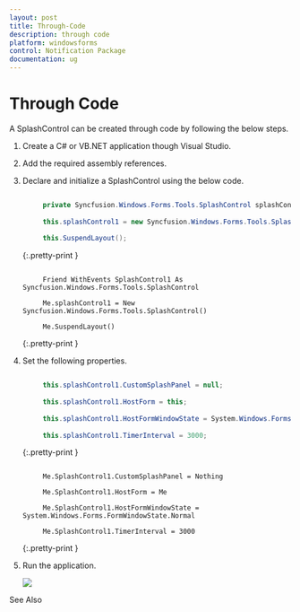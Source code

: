 ```yaml
---
layout: post
title: Through-Code
description: through code
platform: windowsforms
control: Notification Package 
documentation: ug
---
```


# Through Code

A SplashControl can be created through code by following the below steps.

1. Create a C# or VB.NET application though Visual Studio.
2. Add the required assembly references.
3. Declare and initialize a SplashControl using the below code.

   ~~~ c#
   
        private Syncfusion.Windows.Forms.Tools.SplashControl splashControl1;
		
		this.splashControl1 = new Syncfusion.Windows.Forms.Tools.SplashControl();
		
		this.SuspendLayout();

   ~~~
   {:.pretty-print }

   ~~~ vbnet
   
        Friend WithEvents SplashControl1 As Syncfusion.Windows.Forms.Tools.SplashControl
		
		Me.splashControl1 = New Syncfusion.Windows.Forms.Tools.SplashControl() 
		
		Me.SuspendLayout()

   ~~~
   {:.pretty-print }

4. Set the following properties.

   ~~~ c#
   
        this.splashControl1.CustomSplashPanel = null;
		
		this.splashControl1.HostForm = this;
		
		this.splashControl1.HostFormWindowState = System.Windows.Forms.FormWindowState.Normal;
		
		this.splashControl1.TimerInterval = 3000;

   ~~~
   {:.pretty-print }

   ~~~ vbnet

        Me.SplashControl1.CustomSplashPanel = Nothing

		Me.SplashControl1.HostForm = Me

		Me.SplashControl1.HostFormWindowState = System.Windows.Forms.FormWindowState.Normal

		Me.SplashControl1.TimerInterval = 3000

   ~~~
   {:.pretty-print }

5. Run the application.

   ![](Overview_images/Overview_img34.jpeg) 


See Also 

